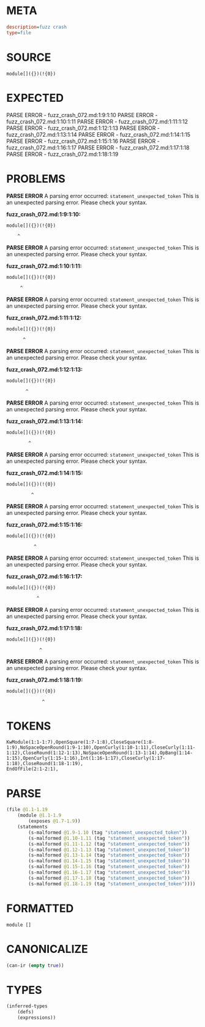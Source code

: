 # META
~~~ini
description=fuzz crash
type=file
~~~
# SOURCE
~~~roc
module[]({})(!{0})
~~~
# EXPECTED
PARSE ERROR - fuzz_crash_072.md:1:9:1:10
PARSE ERROR - fuzz_crash_072.md:1:10:1:11
PARSE ERROR - fuzz_crash_072.md:1:11:1:12
PARSE ERROR - fuzz_crash_072.md:1:12:1:13
PARSE ERROR - fuzz_crash_072.md:1:13:1:14
PARSE ERROR - fuzz_crash_072.md:1:14:1:15
PARSE ERROR - fuzz_crash_072.md:1:15:1:16
PARSE ERROR - fuzz_crash_072.md:1:16:1:17
PARSE ERROR - fuzz_crash_072.md:1:17:1:18
PARSE ERROR - fuzz_crash_072.md:1:18:1:19
# PROBLEMS
**PARSE ERROR**
A parsing error occurred: `statement_unexpected_token`
This is an unexpected parsing error. Please check your syntax.

**fuzz_crash_072.md:1:9:1:10:**
```roc
module[]({})(!{0})
```
        ^


**PARSE ERROR**
A parsing error occurred: `statement_unexpected_token`
This is an unexpected parsing error. Please check your syntax.

**fuzz_crash_072.md:1:10:1:11:**
```roc
module[]({})(!{0})
```
         ^


**PARSE ERROR**
A parsing error occurred: `statement_unexpected_token`
This is an unexpected parsing error. Please check your syntax.

**fuzz_crash_072.md:1:11:1:12:**
```roc
module[]({})(!{0})
```
          ^


**PARSE ERROR**
A parsing error occurred: `statement_unexpected_token`
This is an unexpected parsing error. Please check your syntax.

**fuzz_crash_072.md:1:12:1:13:**
```roc
module[]({})(!{0})
```
           ^


**PARSE ERROR**
A parsing error occurred: `statement_unexpected_token`
This is an unexpected parsing error. Please check your syntax.

**fuzz_crash_072.md:1:13:1:14:**
```roc
module[]({})(!{0})
```
            ^


**PARSE ERROR**
A parsing error occurred: `statement_unexpected_token`
This is an unexpected parsing error. Please check your syntax.

**fuzz_crash_072.md:1:14:1:15:**
```roc
module[]({})(!{0})
```
             ^


**PARSE ERROR**
A parsing error occurred: `statement_unexpected_token`
This is an unexpected parsing error. Please check your syntax.

**fuzz_crash_072.md:1:15:1:16:**
```roc
module[]({})(!{0})
```
              ^


**PARSE ERROR**
A parsing error occurred: `statement_unexpected_token`
This is an unexpected parsing error. Please check your syntax.

**fuzz_crash_072.md:1:16:1:17:**
```roc
module[]({})(!{0})
```
               ^


**PARSE ERROR**
A parsing error occurred: `statement_unexpected_token`
This is an unexpected parsing error. Please check your syntax.

**fuzz_crash_072.md:1:17:1:18:**
```roc
module[]({})(!{0})
```
                ^


**PARSE ERROR**
A parsing error occurred: `statement_unexpected_token`
This is an unexpected parsing error. Please check your syntax.

**fuzz_crash_072.md:1:18:1:19:**
```roc
module[]({})(!{0})
```
                 ^


# TOKENS
~~~zig
KwModule(1:1-1:7),OpenSquare(1:7-1:8),CloseSquare(1:8-1:9),NoSpaceOpenRound(1:9-1:10),OpenCurly(1:10-1:11),CloseCurly(1:11-1:12),CloseRound(1:12-1:13),NoSpaceOpenRound(1:13-1:14),OpBang(1:14-1:15),OpenCurly(1:15-1:16),Int(1:16-1:17),CloseCurly(1:17-1:18),CloseRound(1:18-1:19),
EndOfFile(2:1-2:1),
~~~
# PARSE
~~~clojure
(file @1.1-1.19
	(module @1.1-1.9
		(exposes @1.7-1.9))
	(statements
		(s-malformed @1.9-1.10 (tag "statement_unexpected_token"))
		(s-malformed @1.10-1.11 (tag "statement_unexpected_token"))
		(s-malformed @1.11-1.12 (tag "statement_unexpected_token"))
		(s-malformed @1.12-1.13 (tag "statement_unexpected_token"))
		(s-malformed @1.13-1.14 (tag "statement_unexpected_token"))
		(s-malformed @1.14-1.15 (tag "statement_unexpected_token"))
		(s-malformed @1.15-1.16 (tag "statement_unexpected_token"))
		(s-malformed @1.16-1.17 (tag "statement_unexpected_token"))
		(s-malformed @1.17-1.18 (tag "statement_unexpected_token"))
		(s-malformed @1.18-1.19 (tag "statement_unexpected_token"))))
~~~
# FORMATTED
~~~roc
module []
~~~
# CANONICALIZE
~~~clojure
(can-ir (empty true))
~~~
# TYPES
~~~clojure
(inferred-types
	(defs)
	(expressions))
~~~
